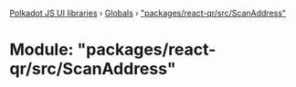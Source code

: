 [Polkadot JS UI libraries](../README.md) › [Globals](../globals.md) › ["packages/react-qr/src/ScanAddress"](_packages_react_qr_src_scanaddress_.md)

# Module: "packages/react-qr/src/ScanAddress"


